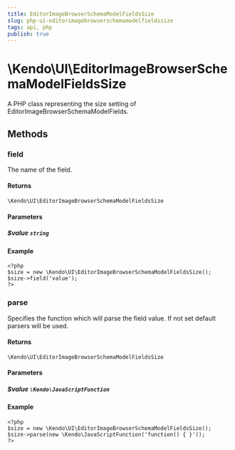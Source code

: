 ```yaml
---
title: EditorImageBrowserSchemaModelFieldsSize
slug: php-ui-editorimagebrowserschemamodelfieldssize
tags: api, php
publish: true
---
```


# \Kendo\UI\EditorImageBrowserSchemaModelFieldsSize

A PHP class representing the size setting of EditorImageBrowserSchemaModelFields.


## Methods

### field
The name of the field.

#### Returns
`\Kendo\UI\EditorImageBrowserSchemaModelFieldsSize`

#### Parameters

##### $value `string`



#### Example 
    <?php
    $size = new \Kendo\UI\EditorImageBrowserSchemaModelFieldsSize();
    $size->field('value');
    ?>

### parse
Specifies the function which will parse the field value. If not set default parsers will be used.

#### Returns
`\Kendo\UI\EditorImageBrowserSchemaModelFieldsSize`

#### Parameters

##### $value `\Kendo\JavaScriptFunction`



#### Example 
    <?php
    $size = new \Kendo\UI\EditorImageBrowserSchemaModelFieldsSize();
    $size->parse(new \Kendo\JavaScriptFunction('function() { }'));
    ?>

